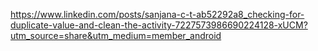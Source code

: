 https://www.linkedin.com/posts/sanjana-c-t-ab52292a8_checking-for-duplicate-value-and-clean-the-activity-7227573986690224128-xUCM?utm_source=share&utm_medium=member_android 
